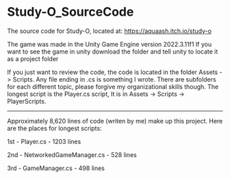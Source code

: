 # Study-O_SourceCode
 The source code for Study-O, located at: https://aquaash.itch.io/study-o

 The game was made in the Unity Game Engine version 2022.3.11f1
 If you want to see the game in unity download the folder and tell unity to locate it as a project folder

 If you just want to review the code, the code is located in the folder Assets -> Scripts. Any file ending in .cs is something I wrote. There are subfolders for each different topic, please forgive my organizational skills though.
 The longest script is the Player.cs script, It is in Assets -> Scripts -> PlayerScripts.

 _____________________________________________________________
 
 Approximately 8,620 lines of code (writen by me) make up this project. Here are the places for longest scripts:

 1st - Player.cs - 1203 lines
 
 2nd - NetworkedGameManager.cs - 528 lines
 
 3rd - GameManager.cs - 498 lines

